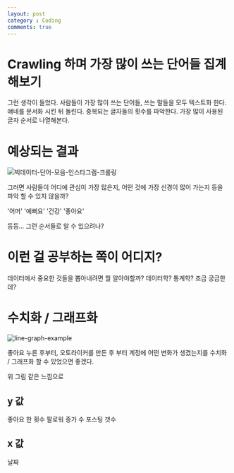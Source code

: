 ```yaml
---
layout: post
category : Coding
comments: true
---
```



# Crawling 하며 가장 많이 쓰는 단어들 집계해보기

그런 생각이 들었다.
사람들이 가장 많이 쓰는 단어들, 
쓰는 말들을 모두 텍스트화 한다.
얘네를 문서화 시킨 뒤 돌린다.
중복되는 글자들의 횟수를 파악한다.
가장 많이 사용된 글자 순서로 나열해본다.

# 예상되는 결과

![빅데이터-단어-모음-인스타그램-크롤링](http://celebtide.s3.amazonaws.com/celeb/report/suji03/suji_03_04_01_graph.jpg)


그러면 사람들이 어디에 관심이 가장 많은지,
어떤 것에 가장 신경이 많이 가는지 등을 파악 할 수 있지 않을까?

'어머' '예뻐요' '건강' '좋아요'

등등... 그런 순서들로 알 수 있으려나?


# 이런 걸 공부하는 쪽이 어디지?

데이터에서 중요한 것들을 뽑아내려면 뭘 알아야할까?
데이터학? 
통계학?
조금 궁금한데?

# 수치화 / 그래프화


![line-graph-example](https://springsurbanintervention.files.wordpress.com/2012/11/bbpp-traffic-results-2.jpg)


좋아요 누른 후부터, 오토라이커를 만든 후 부터 계정에 어떤 변화가 생겼는지를 수치화 / 그래프화 할 수 있었으면 좋겠다.

위 그림 같은 느낌으로

## y 값
좋아요 한 횟수
팔로워 증가 수
포스팅 갯수

## x 값
날짜
